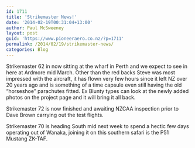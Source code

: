 ```yaml
---
id: 1711
title: 'Strikemaster News!'
date: '2014-02-19T00:31:04+13:00'
author: Paul McSweeney
layout: post
guid: 'https://www.pioneeraero.co.nz/?p=1711'
permalink: /2014/02/19/strikemaster-news/
categories: Blog
---
```


Strikemaster 62 in now sitting at the wharf in Perth and we expect to see in here at Ardmore mid March. Other than the red backs Steve was most impressed with the aircraft, it has flown very few hours since it left NZ over 20 years ago and is something of a time capsule even still having the old “horseshoe” parachutes fitted. Ex Blunty types can look at the newly added photos on the project page and it will bring it all back.

Strikemaster 72 is now finished and awaiting NZCAA inspection prior to Dave Brown carrying out the test flights.

Strikemaster 70 is heading South mid next week to spend a hectic few days operating out of Wanaka, joining it on this southern safari is the P51 Mustang ZK-TAF.
